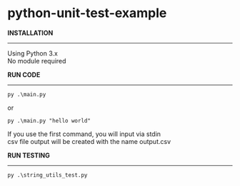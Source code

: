 # python-unit-test-example
 
**INSTALLATION**
<hr>

Using Python 3.x  
No module required

**RUN CODE**
<hr>

```
py .\main.py
```
or
```
py .\main.py "hello world"
```
If you use the first command, you will input via stdin  
csv file output will be created with the name output.csv 

**RUN TESTING**
<hr>

```
py .\string_utils_test.py 
```